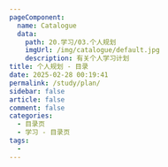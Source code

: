 ```yaml
---
pageComponent:
  name: Catalogue
  data:
    path: 20.学习/03.个人规划
    imgUrl: /img/catalogue/default.jpg
    description: 有关个人学习计划
title: 个人规划 - 目录
date: 2025-02-28 00:19:41
permalink: /study/plan/
sidebar: false
article: false
comment: false
categories:
  - 目录页
  - 学习 - 目录页
tags:
  - 
---
```

